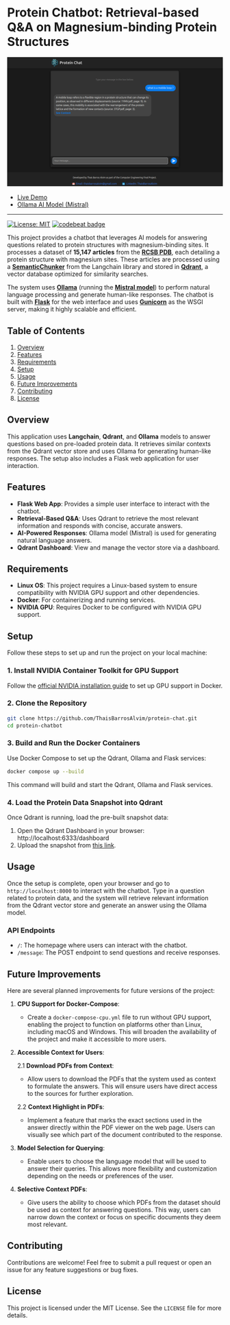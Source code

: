 # Protein Chatbot: Retrieval-based Q&A on Magnesium-binding Protein Structures

[![](https://raw.githubusercontent.com/ThaisBarrosAlvim/protein-chat/main/src/static/images/protein-chat-webpage.png)](https://github.com/ThaisBarrosAlvim/protein-chat)

* [Live Demo](http://protein-chat.space)
* [Ollama AI Model (Mistral)](https://ollama.ai)
-----------------

[![License: MIT](https://img.shields.io/badge/License-MIT-yellow.svg)](https://opensource.org/licenses/MIT)
[![codebeat badge](https://codebeat.co/badges/22def691-1b91-4fa4-86fa-8791769512ee)](https://codebeat.co/projects/github-com-thaisbarrosalvim-protein-chat-main)

This project provides a chatbot that leverages AI models for answering questions related to protein structures with magnesium-binding sites. It processes a dataset of **15,147 articles** from the **[RCSB PDB](https://www.rcsb.org/)**, each detailing a protein structure with magnesium sites. These articles are processed using a **[SemanticChunker](https://api.python.langchain.com/en/latest/text_splitter/langchain_experimental.text_splitter.SemanticChunker.html)** from the Langchain library and stored in **[Qdrant](https://qdrant.tech)**, a vector database optimized for similarity searches.

The system uses **[Ollama](https://ollama.com/)** (running the **[Mistral model](https://ollama.com/library/mistral)**) to perform natural language processing and generate human-like responses. The chatbot is built with **[Flask](https://github.com/pallets/flask)** for the web interface and uses **[Gunicorn](https://github.com/benoitc/gunicorn)** as the WSGI server, making it highly scalable and efficient.

## Table of Contents
1. [Overview](#overview)
2. [Features](#features)
3. [Requirements](#requirements)
4. [Setup](#setup)
5. [Usage](#usage)
6. [Future Improvements](#future-improvements)
7. [Contributing](#contributing)
8. [License](#license)

## Overview

This application uses **Langchain**, **Qdrant**, and **Ollama** models to answer questions based on pre-loaded protein data. It retrieves similar contexts from the Qdrant vector store and uses Ollama for generating human-like responses. The setup also includes a Flask web application for user interaction.

## Features

- **Flask Web App**: Provides a simple user interface to interact with the chatbot.
- **Retrieval-Based Q&A**: Uses Qdrant to retrieve the most relevant information and responds with concise, accurate answers.
- **AI-Powered Responses**: Ollama model (Mistral) is used for generating natural language answers.
- **Qdrant Dashboard**: View and manage the vector store via a dashboard.

## Requirements
- **Linux OS**: This project requires a Linux-based system to ensure compatibility with NVIDIA GPU support and other dependencies.
- **Docker**: For containerizing and running services.
- **NVIDIA GPU**: Requires Docker to be configured with NVIDIA GPU support.

## Setup

Follow these steps to set up and run the project on your local machine:

### 1. Install NVIDIA Container Toolkit for GPU Support

Follow the [official NVIDIA installation guide](https://docs.nvidia.com/datacenter/cloud-native/container-toolkit/latest/install-guide.html#installation) to set up GPU support in Docker.

### 2. Clone the Repository

```bash
git clone https://github.com/ThaisBarrosAlvim/protein-chat.git
cd protein-chatbot
```

### 3. Build and Run the Docker Containers

Use Docker Compose to set up the Qdrant, Ollama and Flask services:

```bash
docker compose up --build
```

This command will build and start the Qdrant, Ollama and Flask services.

### 4. Load the Protein Data Snapshot into Qdrant

Once Qdrant is running, load the pre-built snapshot data:

1. Open the Qdrant Dashboard in your browser: http://localhost:6333/dashboard
2. Upload the snapshot from [this link](https://drive.google.com/file/d/1hIyoOOxhoHKSah_76MdKLhAvTPhxfhQy/view?usp=sharing).


## Usage

Once the setup is complete, open your browser and go to `http://localhost:8000` to interact with the chatbot. Type in a question related to protein data, and the system will retrieve relevant information from the Qdrant vector store and generate an answer using the Ollama model.

### API Endpoints

- `/`: The homepage where users can interact with the chatbot.
- `/message`: The POST endpoint to send questions and receive responses.

## Future Improvements

Here are several planned improvements for future versions of the project:

1. **CPU Support for Docker-Compose**:
    - Create a `docker-compose-cpu.yml` file to run without GPU support, enabling the project to function on platforms other than Linux, including macOS and Windows. This will broaden the availability of the project and make it accessible to more users.

2. **Accessible Context for Users**:

   2.1 **Download PDFs from Context**:
    - Allow users to download the PDFs that the system used as context to formulate the answers. This will ensure users have direct access to the sources for further exploration.

   2.2 **Context Highlight in PDFs**:
    - Implement a feature that marks the exact sections used in the answer directly within the PDF viewer on the web page. Users can visually see which part of the document contributed to the response.

3. **Model Selection for Querying**:
    - Enable users to choose the language model that will be used to answer their queries. This allows more flexibility and customization depending on the needs or preferences of the user.

4. **Selective Context PDFs**:
    - Give users the ability to choose which PDFs from the dataset should be used as context for answering questions. This way, users can narrow down the context or focus on specific documents they deem most relevant.

## Contributing

Contributions are welcome! Feel free to submit a pull request or open an issue for any feature suggestions or bug fixes.

## License

This project is licensed under the MIT License. See the `LICENSE` file for more details.

